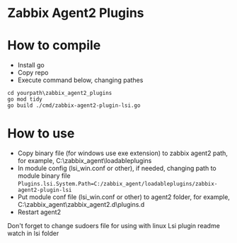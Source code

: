 # Zabbix Agent2 Plugins

# How to compile

- Install go
- Copy repo
- Execute command below, changing pathes

``` 
cd yourpath\zabbix_agent2_plugins
go mod tidy
go build ./cmd/zabbix-agent2-plugin-lsi.go
```

# How to use

- Copy binary file (for windows use exe extension) to zabbix agent2 path, for example, C:\zabbix_agent\loadableplugins
- In module config (lsi_win.conf or other), if needed, changing path to module binary file
`Plugins.lsi.System.Path=C:/zabbix_agent/loadableplugins/zabbix-agent2-plugin-lsi`
- Put module conf file (lsi_win.conf or other) to agent2 folder, for example, C:\zabbix_agent\zabbix_agent2.d\plugins.d
- Restart agent2

Don't forget to change sudoers file for using with linux
Lsi plugin readme watch in lsi folder
